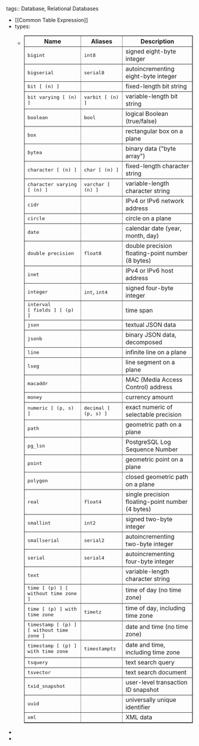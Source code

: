 tags:: Database, Relational Databases

- [[Common Table Expression]]
- types:
	- <table border="1">
	      <colgroup>
	          <col>
	          <col>
	          <col>
	      </colgroup>
	      <thead>
	          <tr>
	              <th>Name</th>
	              <th>Aliases</th>
	              <th>Description</th>
	          </tr>
	      </thead>
	      <tbody>
	          <tr>
	              <td><tt>bigint</tt></td>
	              <td><tt>int8</tt></td>
	              <td>signed eight-byte integer</td>
	          </tr>
	          <tr>
	              <td><tt>bigserial</tt></td>
	              <td><tt>serial8</tt></td>
	              <td>autoincrementing eight-byte integer</td>
	          </tr>
	          <tr>
	              <td><tt>bit [ (<tt>n</tt>) ]</tt>
	              </td>
	              <td>&nbsp;</td>
	              <td>fixed-length bit string</td>
	          </tr>
	          <tr>
	              <td><tt>bit varying [ (<tt>n</tt>) ]</tt>
	              </td>
	              <td><tt>varbit [ (<tt>n</tt>) ]</tt>
	              </td>
	              <td>variable-length bit string</td>
	          </tr>
	          <tr>
	              <td><tt>boolean</tt></td>
	              <td><tt>bool</tt></td>
	              <td>logical Boolean (true/false)</td>
	          </tr>
	          <tr>
	              <td><tt>box</tt></td>
	              <td>&nbsp;</td>
	              <td>rectangular box on a plane</td>
	          </tr>
	          <tr>
	              <td><tt>bytea</tt></td>
	              <td>&nbsp;</td>
	              <td>binary data (<span>"byte array"</span>)</td>
	          </tr>
	          <tr>
	              <td><tt>character [ (<tt>n</tt>) ]</tt>
	              </td>
	              <td><tt>char [ (<tt>n</tt>) ]</tt>
	              </td>
	              <td>fixed-length character string</td>
	          </tr>
	          <tr>
	              <td><tt>character varying [ (<tt>n</tt>) ]</tt>
	              </td>
	              <td><tt>varchar [ (<tt>n</tt>) ]</tt>
	              </td>
	              <td>variable-length character string</td>
	          </tr>
	          <tr>
	              <td><tt>cidr</tt></td>
	              <td>&nbsp;</td>
	              <td>IPv4 or IPv6 network address</td>
	          </tr>
	          <tr>
	              <td><tt>circle</tt></td>
	              <td>&nbsp;</td>
	              <td>circle on a plane</td>
	          </tr>
	          <tr>
	              <td><tt>date</tt></td>
	              <td>&nbsp;</td>
	              <td>calendar date (year, month, day)</td>
	          </tr>
	          <tr>
	              <td><tt>double precision</tt></td>
	              <td><tt>float8</tt></td>
	              <td>double precision floating-point number (8 bytes)</td>
	          </tr>
	          <tr>
	              <td><tt>inet</tt></td>
	              <td>&nbsp;</td>
	              <td>IPv4 or IPv6 host address</td>
	          </tr>
	          <tr>
	              <td><tt>integer</tt></td>
	              <td><tt>int</tt>,<span>&nbsp;</span><tt>int4</tt></td>
	              <td>signed four-byte integer</td>
	          </tr>
	          <tr>
	              <td><tt>interval [<span>&nbsp;</span><tt>fields</tt><span>&nbsp;</span>] [ (<tt>p</tt>) ]</tt>
	              </td>
	              <td>&nbsp;</td>
	              <td>time span</td>
	          </tr>
	          <tr>
	              <td><tt>json</tt></td>
	              <td>&nbsp;</td>
	              <td>textual JSON data</td>
	          </tr>
	          <tr>
	              <td><tt>jsonb</tt></td>
	              <td>&nbsp;</td>
	              <td>binary JSON data, decomposed</td>
	          </tr>
	          <tr>
	              <td><tt>line</tt></td>
	              <td>&nbsp;</td>
	              <td>infinite line on a plane</td>
	          </tr>
	          <tr>
	              <td><tt>lseg</tt></td>
	              <td>&nbsp;</td>
	              <td>line segment on a plane</td>
	          </tr>
	          <tr>
	              <td><tt>macaddr</tt></td>
	              <td>&nbsp;</td>
	              <td>MAC (Media Access Control) address</td>
	          </tr>
	          <tr>
	              <td><tt>money</tt></td>
	              <td>&nbsp;</td>
	              <td>currency amount</td>
	          </tr>
	          <tr>
	              <td><tt>numeric [ (<tt>p</tt>,<span>&nbsp;</span><tt>s</tt>) ]</tt>
	              </td>
	              <td><tt>decimal [ (<tt>p</tt>,<span>&nbsp;</span><tt>s</tt>) ]</tt>
	              </td>
	              <td>exact numeric of selectable precision</td>
	          </tr>
	          <tr>
	              <td><tt>path</tt></td>
	              <td>&nbsp;</td>
	              <td>geometric path on a plane</td>
	          </tr>
	          <tr>
	              <td><tt>pg_lsn</tt></td>
	              <td>&nbsp;</td>
	              <td><span>PostgreSQL</span><span>&nbsp;</span>Log Sequence Number</td>
	          </tr>
	          <tr>
	              <td><tt>point</tt></td>
	              <td>&nbsp;</td>
	              <td>geometric point on a plane</td>
	          </tr>
	          <tr>
	              <td><tt>polygon</tt></td>
	              <td>&nbsp;</td>
	              <td>closed geometric path on a plane</td>
	          </tr>
	          <tr>
	              <td><tt>real</tt></td>
	              <td><tt>float4</tt></td>
	              <td>single precision floating-point number (4 bytes)</td>
	          </tr>
	          <tr>
	              <td><tt>smallint</tt></td>
	              <td><tt>int2</tt></td>
	              <td>signed two-byte integer</td>
	          </tr>
	          <tr>
	              <td><tt>smallserial</tt></td>
	              <td><tt>serial2</tt></td>
	              <td>autoincrementing two-byte integer</td>
	          </tr>
	          <tr>
	              <td><tt>serial</tt></td>
	              <td><tt>serial4</tt></td>
	              <td>autoincrementing four-byte integer</td>
	          </tr>
	          <tr>
	              <td><tt>text</tt></td>
	              <td>&nbsp;</td>
	              <td>variable-length character string</td>
	          </tr>
	          <tr>
	              <td><tt>time [ (<tt>p</tt>) ] [ without time zone ]</tt>
	              </td>
	              <td>&nbsp;</td>
	              <td>time of day (no time zone)</td>
	          </tr>
	          <tr>
	              <td><tt>time [ (<tt>p</tt>) ] with time zone</tt>
	              </td>
	              <td><tt>timetz</tt></td>
	              <td>time of day, including time zone</td>
	          </tr>
	          <tr>
	              <td><tt>timestamp [ (<tt>p</tt>) ] [ without time zone ]</tt>
	              </td>
	              <td>&nbsp;</td>
	              <td>date and time (no time zone)</td>
	          </tr>
	          <tr>
	              <td><tt>timestamp [ (<tt>p</tt>) ] with time zone</tt>
	              </td>
	              <td><tt>timestamptz</tt></td>
	              <td>date and time, including time zone</td>
	          </tr>
	          <tr>
	              <td><tt>tsquery</tt></td>
	              <td>&nbsp;</td>
	              <td>text search query</td>
	          </tr>
	          <tr>
	              <td><tt>tsvector</tt></td>
	              <td>&nbsp;</td>
	              <td>text search document</td>
	          </tr>
	          <tr>
	              <td><tt>txid_snapshot</tt></td>
	              <td>&nbsp;</td>
	              <td>user-level transaction ID snapshot</td>
	          </tr>
	          <tr>
	              <td><tt>uuid</tt></td>
	              <td>&nbsp;</td>
	              <td>universally unique identifier</td>
	          </tr>
	          <tr>
	              <td><tt>xml</tt></td>
	              <td>&nbsp;</td>
	              <td>XML data</td>
	          </tr>
	      </tbody>
	  </table>
-
-